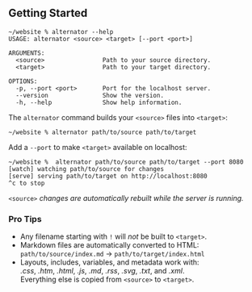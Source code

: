 ## Getting Started

```shell
~/website % alternator --help
USAGE: alternator <source> <target> [--port <port>]

ARGUMENTS:
  <source>                Path to your source directory.
  <target>                Path to your target directory.

OPTIONS:
  -p, --port <port>       Port for the localhost server.
  --version               Show the version.
  -h, --help              Show help information.
```

The `alternator` command builds your `<source>` files into `<target>`:

```shell
~/website % alternator path/to/source path/to/target
```

Add a `--port` to make `<target>` available on localhost:

```shell
~/website %  alternator path/to/source path/to/target --port 8080
[watch] watching path/to/source for changes
[serve] serving path/to/target on http://localhost:8080
^c to stop
```

`<source>` _changes are automatically rebuilt while the server is running._

### Pro Tips

- Any filename starting with `!` will _not_ be built to `<target>`.
- Markdown files are automatically converted to HTML:<br />
  `path/to/source/index.md` &rarr; `path/to/target/index.html`
- Layouts, includes, variables, and metadata work with:
  <br />
  _.css_, _.htm_, _.html_, _.js_, _.md_, _.rss_, _.svg_, _.txt_, and _.xml_.
  <br />
  Everything else is copied from `<source>` to `<target>`.